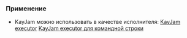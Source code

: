 ### Применение

- KayJam можно использовать в качестве исполнителя:
    [KayJam executor](https://github.com/KayJamLang/executor)
    [KayJam executor для командной строки](https://github.com/KayJamLang/executor-cli)
